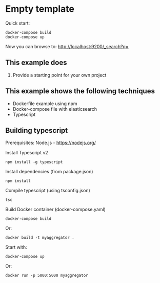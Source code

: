 # Empty template #

Quick start:

    docker-compose build
    docker-compose up

Now you can browse to: <http://localhost:9200/_search?q=>

## This example does ##
1. Provide a starting point for your own project

## This example shows the following techniques ##
* Dockerfile example using npm 
* Docker-compose file with elasticsearch
* Typescript 

## Building typescript ##
Prerequisites: Node.js - <https://nodejs.org/>

Install Typescript v2

    npm install -g typescript

Install dependencies (from package.json)

    npm install

Compile typescript (using tsconfig.json)

    tsc 

Build Docker container (docker-compose.yaml)

    docker-compose build

Or:

    docker build -t myaggregator .

Start with:

    docker-compose up

Or:

    docker run -p 5000:5000 myaggregator